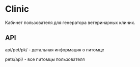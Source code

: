 # Clinic
Кабинет пользователя для генератора ветеринарных клиник.

## API
api/pet/pk/ - детальная информация о питомце

pets/api/ - все питомцы пользователя
